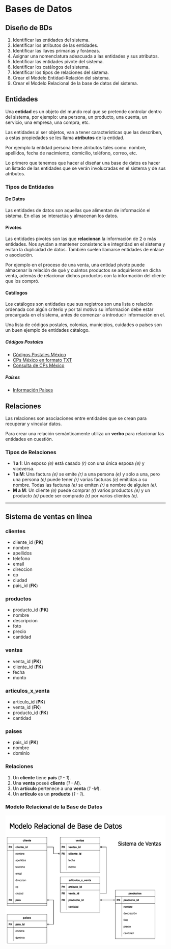 # Bases de Datos

## Diseño de BDs

1. Identificar las entidades del sistema.
1. Identificar los atributos de las entidades.
1. Identificar las llaves primarias y foráneas.
1. Asignar una nomenclatura adeacuada a las entidades y sus atributos.
1. Identificar las entidades pivote del sistema.
1. Identificar los catálogos del sistema.
1. Identificar los tipos de relaciones del sistema.
1. Crear el Modelo Entidad-Relación del sistema.
1. Crear el Modelo Relacional de la base de datos del sistema.

## Entidades

Una **entidad** es un objeto del mundo real que se pretende controlar dentro del sistema, por ejemplo: una persona, un producto, una cuenta, un servicio, una empresa, una compra, etc.

Las entidades al ser objetos, van a tener características que las describen, a estas propiedades se les llama **atributos** de la entidad.

Por ejemplo la entidad persona tiene atributos tales como: nombre, apellidos, fecha de nacimiento, domicilio, teléfono, correo, etc.

Lo primero que tenemos que hacer al diseñar una base de datos es hacer un listado de las entidades que se verán involucradas en el sistema y de sus atributos.

### Tipos de Entidades

#### De Datos

Las entidades de datos son aquellas que alimentan de información el sistema. En ellas se interactúa y almacenan los datos.

#### Pivotes

Las entidades pivotes son las que **relacionan** la información de 2 o más entidades. Nos ayudan a mantener consistencia e integridad en el sistema y evitan la duplicidad de datos. También suelen llamarse entidades de enlace o asociación.

Por ejemplo en el proceso de una venta, una entidad pivote puede almacenar la relación de qué y cuántos productos se adquirieron en dicha venta, además de relacionar dichos productos con la información del cliente que los compró.

#### Catálogos

Los catálogos son entidades que sus registros son una lista o relación ordenada con algún criterio y por tal motivo su información debe estar precargada en el sistema, antes de comenzar a introducir información en el.

Una lista de códigos postales, colonias, municipios, cuidades o países son un buen ejemplo de entidades cátalogo.

##### Códigos Postales

- [Códigos Postales México](https://datos.gob.mx/busca/dataset/catalogo-nacional-de-codigos-postales)
- [CPs México en formato TXT](https://www.correosdemexico.gob.mx/datosabiertos/cp/cpdescarga.txt)
- [Consulta de CPs México](https://www.correosdemexico.gob.mx/SSLServicios/ConsultaCP/Descarga.aspx)

##### Países

- [Información Paises](https://gist.github.com/brenes/1095110)

## Relaciones

Las relaciones son asociaciones entre entidades que se crean para recuperar y vincular datos.

Para crear una relación semánticamente utiliza un **verbo** para relacionar las entidades en cuestión.

### Tipos de Relaciones

- **1 a 1**: Un esposo _(e)_ está casado _(r)_ con una única esposa _(e)_ y viceversa.
- **1 a M**: Una factura _(e)_ se emite _(r)_ a una persona _(e)_ y sólo a una, pero una persona _(e)_ puede tener _(r)_ varias facturas _(e)_ emitidas a su nombre. Todas las facturas _(e)_ se emiten _(r)_ a nombre de alguien _(e)_.
- **M a M**: Un cliente _(e)_ puede comprar _(r)_ varios productos _(e)_ y un producto _(e)_ puede ser comprado _(r)_ por varios clientes _(e)_.

---

## Sistema de ventas en línea

### clientes

- cliente_id (**PK**)
- nombre
- apellidos
- telefono
- email
- direccion
- cp
- ciudad
- pais_id (**FK**)

### productos

- producto_id (**PK**)
- nombre
- descripcion
- foto
- precio
- cantidad

### ventas

- venta_id (**PK**)
- cliente_id (**FK**)
- fecha
- monto

### articulos_x_venta

- articulo_id (**PK**)
- venta_id (**FK**)
- producto_id (**FK**)
- cantidad

### paises

- pais_id (**PK**)
- nombre
- dominio

### Relaciones

1. Un **cliente** tiene **país** (_1 - 1_).
1. Una **venta** poseé **cliente** (_1 - M_).
1. Un **artículo** pertenece a una **venta** (_1 -M_).
1. Un **artículo** es un **producto** (_1 - 1_).

### Modelo Relacional de la Base de Datos

![Modelo Relacional](ModeloRelacionalBD.png)

